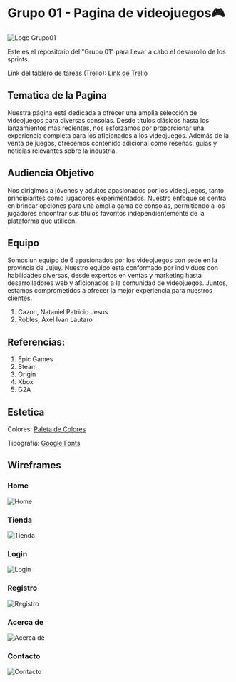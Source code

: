 # Grupo 01 - Pagina de videojuegos🎮
![Logo Grupo01](https://github.com/LucasIzetta/Grupo1-DH/blob/main/Design/Logo_Grupo01.png)

Este es el repositorio del "Grupo 01" para llevar a cabo el desarrollo de los sprints.

Link del tablero de tareas (Trello): [Link de Trello](https://trello.com/b/P5tUiHOL/grupo1proyecto)

## Tematica de la Pagina
Nuestra página está dedicada a ofrecer una amplia selección de videojuegos para diversas consolas. Desde títulos clásicos hasta los lanzamientos más recientes,
nos esforzamos por proporcionar una experiencia completa para los aficionados a los videojuegos.
Además de la venta de juegos, ofrecemos contenido adicional como reseñas, guías y noticias relevantes sobre la industria.

## Audiencia Objetivo
Nos dirigimos a jóvenes y adultos apasionados por los videojuegos, tanto principiantes como jugadores experimentados.
Nuestro enfoque se centra en brindar opciones para una amplia gama de consolas, permitiendo a los jugadores encontrar sus títulos favoritos independientemente de la plataforma que utilicen.

## Equipo
Somos un equipo de 6 apasionados por los videojuegos con sede en la provincia de Jujuy. Nuestro equipo está conformado por individuos con habilidades diversas, desde expertos en ventas y marketing hasta desarrolladores web y aficionados a la comunidad de videojuegos. Juntos, estamos comprometidos a ofrecer la mejor experiencia para nuestros clientes.

1) Cazon, Nataniel Patricio Jesus
2) Robles, Axel Iván Lautaro

## Referencias:

1) Epic Games
2) Steam
3) Origin
4) Xbox
5) G2A

## Estetica

Colores: [Paleta de Colores](https://paletadecolores.com.ar/paleta/160d18/23145b/09456c/026f6e/1ca39e/)

Tipografia: [Google Fonts](https://fonts.google.com/specimen/Play)

## Wireframes

### Home

![Home](https://github.com/LucasIzetta/Grupo1-DH/blob/main/Wireframes/Sprint01_Grupo01_Home.png)

### Tienda

![Tienda](https://github.com/LucasIzetta/Grupo1-DH/blob/main/Wireframes/Sprint01_Grupo01_Tienda.png)

### Login

![Login](https://github.com/LucasIzetta/Grupo1-DH/blob/main/Wireframes/Sprint01_Grupo01_Login.png)

### Registro

![Registro](https://github.com/LucasIzetta/Grupo1-DH/blob/main/Wireframes/Sprint01_Grupo01_Registro.png)

### Acerca de

![Acerca de](https://github.com/LucasIzetta/Grupo1-DH/blob/main/Wireframes/Sprint01_Grupo01_AcercaDe.png)

### Contacto

![Contacto](https://github.com/LucasIzetta/Grupo1-DH/blob/main/Wireframes/Sprint01_Grupo01_Contacto.png)
